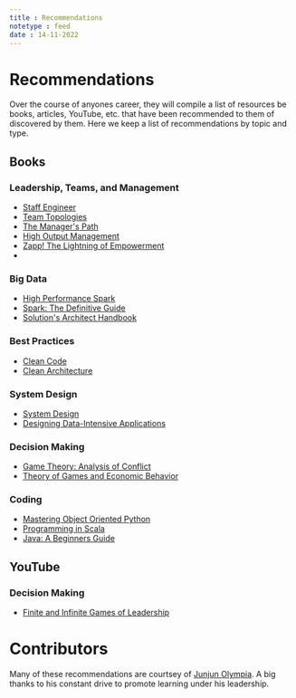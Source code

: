 ```yaml
---
title : Recommendations
notetype : feed
date : 14-11-2022
---
```



# Recommendations
Over the course of anyones career, they will compile a list of resources be books, articles, YouTube, etc. that have been recommended to them of discovered by them. Here we keep a list of recommendations by topic and type.

## Books
### Leadership, Teams, and Management
* [Staff Engineer](https://www.amazon.de/-/en/gp/product/1736417916/)
* [Team Topologies](https://www.amazon.de/-/en/Matthew-Skelton/dp/1942788819/)
* [The Manager's Path](https://www.amazon.com/Managers-Path-Leaders-Navigating-Growth/dp/1491973897)
* [High Output Management](https://www.amazon.com/High-Output-Management-Andrew-Grove-ebook/dp/B015VACHOK)
* [Zapp! The Lightning of Empowerment](https://www.amazon.com/Zapp-Lightning-Empowerment-Productivity-Satisfaction/dp/0449002829)
*

### Big Data
* [High Performance Spark](https://www.amazon.de/-/en/Holden-Karau/dp/1491943203/)
* [Spark: The Definitive Guide](https://www.amazon.de/-/en/Bill-Chambers/dp/1491912219/)
* [Solution's Architect Handbook](https://www.amazon.de/Saurabh-Shrivastava/dp/1801816611/)

### Best Practices
* [Clean Code](https://www.amazon.de/-/en/Robert-Martin/dp/0132350882/)
* [Clean Architecture](https://www.amazon.de/Robert-C-Martin/dp/0134494164/)

### System Design
* [System Design](https://www.amazon.de/Alex-Xu/dp/B08CMF2CQF/)
* [Designing Data-Intensive Applications](https://www.amazon.de/-/en/Martin-Kleppmann/dp/1449373321/)

### Decision Making
* [Game Theory: Analysis of Conflict](https://www.amazon.de/gp/product/0674341163/)
* [Theory of Games and Economic Behavior](https://www.amazon.de/gp/product/8401848504/)

### Coding
* [Mastering Object Oriented Python](https://www.amazon.de/-/en/Steven-F-Lott/dp/1789531365/)
* [Programming in Scala](https://www.amazon.de/-/en/Martin-Odersky-ebook/dp/B097KT5XNK/)
* [Java: A Beginners Guide](https://www.amazon.de/-/en/Herbert-Schildt-dp-1260463559/dp/1260463559/)

## YouTube
### Decision Making
* [Finite and Infinite Games of Leadership](https://www.youtube.com/watch?v=_osKgFwKoDQ)

# Contributors
Many of these recommendations are courtsey of [Junjun Olympia](https://www.linkedin.com/in/junjunolympia/). A big thanks to his constant drive to promote learning under his leadership.
